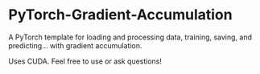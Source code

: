 # PyTorch-Gradient-Accumulation
A PyTorch template for loading and processing data, training, saving, and predicting... with gradient accumulation.

Uses CUDA.
Feel free to use or ask questions!
